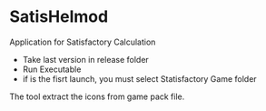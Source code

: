 # SatisHelmod
Application for Satisfactory Calculation

* Take last version in release folder
* Run Executable
* if is the fisrt launch, you must select Statisfactory Game folder

The tool extract the icons from game pack file.
